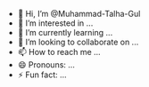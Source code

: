 - 👋 Hi, I’m @Muhammad-Talha-Gul
- 👀 I’m interested in ...
- 🌱 I’m currently learning ...
- 💞️ I’m looking to collaborate on ...
- 📫 How to reach me ...
- 😄 Pronouns: ...
- ⚡ Fun fact: ...

<!---
Muhammad-Talha-Gul/Muhammad-Talha-Gul is a ✨ special ✨ repository because its `README.md` (this file) appears on your GitHub profile.
You can click the Preview link to take a look at your changes.
--->
